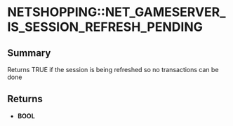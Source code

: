 # NETSHOPPING::NET_GAMESERVER_IS_SESSION_REFRESH_PENDING

## Summary
Returns TRUE if the session is being refreshed so no transactions can be done

## Returns
* **BOOL**
